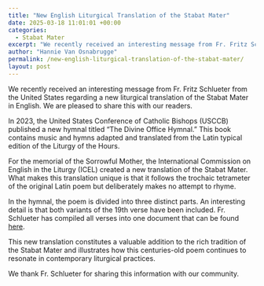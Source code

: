 ```yaml
---
title: "New English Liturgical Translation of the Stabat Mater"
date: 2025-03-18 11:01:01 +00:00
categories:
  - Stabat Mater
excerpt: "We recently received an interesting message from Fr. Fritz Schlueter from the United States regarding a new liturgical translation of the Stabat Mater in English. We are pleased to share …"
author: "Hannie Van Osnabrugge"
permalink: /new-english-liturgical-translation-of-the-stabat-mater/
layout: post
---
```

<p>We recently received an interesting message from Fr. Fritz Schlueter from the United States regarding a new liturgical translation of the Stabat Mater in English. We are pleased to share this with our readers.</p>



<p>In 2023, the United States Conference of Catholic Bishops (USCCB) published a new hymnal titled &#8220;The Divine Office Hymnal.&#8221; This book contains music and hymns adapted and translated from the Latin typical edition of the Liturgy of the Hours.</p>



<p>For the memorial of the Sorrowful Mother, the International Commission on English in the Liturgy (ICEL) created a new translation of the Stabat Mater. What makes this translation unique is that it follows the trochaic tetrameter of the original Latin poem but deliberately makes no attempt to rhyme.</p>



<p>In the hymnal, the poem is divided into three distinct parts. An interesting detail is that both variants of the 19th verse have been included. Fr. Schlueter has compiled all verses into one document that can be found <a href="https://docs.google.com/document/d/1tzzQahn-jVUY-IQ1I0ChdbjF6I8c2Tm7IqwV3FWv6nM/edit?usp=sharing">here</a>.</p>



<p>This new translation constitutes a valuable addition to the rich tradition of the Stabat Mater and illustrates how this centuries-old poem continues to resonate in contemporary liturgical practices.</p>



<p>We thank Fr. Schlueter for sharing this information with our community.</p>
